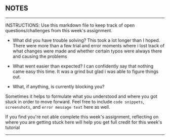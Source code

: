 ## NOTES

-----------
INSTRUCTIONS:
Use this markdown file to keep track of open questions/challenges from this week's assignment.
- What did you have trouble solving?
This took a lot longer than I hoped. There were more than a few trial and error moments
where i lost track of what changes were made and whether certain typos were always there and causing the problems
- What went easier than expected?
I can confidently say that nothing came easy this time. It was a grind but glad i was able to figure things out.

- What, if anything, is currently blocking you?

Sometimes it helps to formulate what you understood and where you got stuck in order to move forward. Feel free to include `code snippets`, `screenshots`, and `error message text` here as well.

If you find you're not able complete this week's assignment, reflecting on where you are getting stuck here will help you get full credit for this week's tutorial

------------
